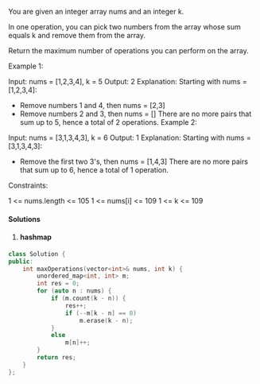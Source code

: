 You are given an integer array nums and an integer k.

In one operation, you can pick two numbers from the array whose sum equals k and remove them from the array.

Return the maximum number of operations you can perform on the array.

 

Example 1:

Input: nums = [1,2,3,4], k = 5
Output: 2
Explanation: Starting with nums = [1,2,3,4]:
- Remove numbers 1 and 4, then nums = [2,3]
- Remove numbers 2 and 3, then nums = []
There are no more pairs that sum up to 5, hence a total of 2 operations.
Example 2:

Input: nums = [3,1,3,4,3], k = 6
Output: 1
Explanation: Starting with nums = [3,1,3,4,3]:
- Remove the first two 3's, then nums = [1,4,3]
There are no more pairs that sum up to 6, hence a total of 1 operation.
 

Constraints:

1 <= nums.length <= 105
1 <= nums[i] <= 109
1 <= k <= 109


#### Solutions

1. #### hashmap

```cpp
class Solution {
public:
    int maxOperations(vector<int>& nums, int k) {
        unordered_map<int, int> m;
        int res = 0;
        for (auto n : nums) {
            if (m.count(k - n)) {
                res++;
                if (--m[k - n] == 0)
                    m.erase(k - n);
            }
            else
                m[n]++;
        }
        return res;
    }
};
```